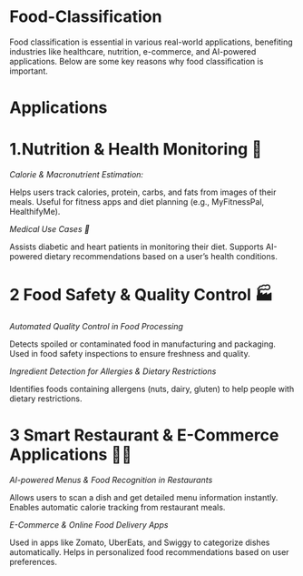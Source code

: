 # Food-Classification
Food classification is essential in various real-world applications, benefiting industries like healthcare, nutrition, e-commerce, and AI-powered applications. Below are some key reasons why food classification is important.
# Applications
# 1.Nutrition & Health Monitoring 🥗
*Calorie & Macronutrient Estimation:*

Helps users track calories, protein, carbs, and fats from images of their meals.
Useful for fitness apps and diet planning (e.g., MyFitnessPal, HealthifyMe).

*Medical Use Cases 🏥*

Assists diabetic and heart patients in monitoring their diet.
Supports AI-powered dietary recommendations based on a user’s health conditions.
# 2️ Food Safety & Quality Control 🏭
*Automated Quality Control in Food Processing*

Detects spoiled or contaminated food in manufacturing and packaging.
Used in food safety inspections to ensure freshness and quality.

*Ingredient Detection for Allergies & Dietary Restrictions*

Identifies foods containing allergens (nuts, dairy, gluten) to help people with dietary restrictions.
# 3️ Smart Restaurant & E-Commerce Applications 🍔📱
*AI-powered Menus & Food Recognition in Restaurants*

Allows users to scan a dish and get detailed menu information instantly.
Enables automatic calorie tracking from restaurant meals.

*E-Commerce & Online Food Delivery Apps*

Used in apps like Zomato, UberEats, and Swiggy to categorize dishes automatically.
Helps in personalized food recommendations based on user preferences.
